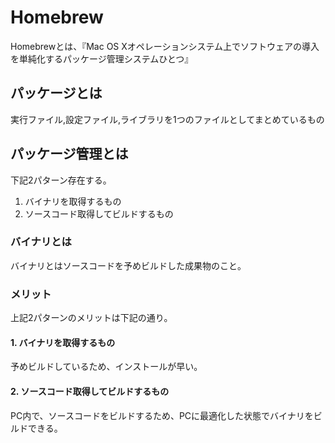 # Homebrew

Homebrewとは、『Mac OS Xオペレーションシステム上でソフトウェアの導入を単純化するパッケージ管理システムひとつ』

## パッケージとは
実行ファイル,設定ファイル,ライブラリを1つのファイルとしてまとめているもの

## パッケージ管理とは
下記2パターン存在する。
1. バイナリを取得するもの
2. ソースコード取得してビルドするもの

### バイナリとは
バイナリとはソースコードを予めビルドした成果物のこと。

### メリット
上記2パターンのメリットは下記の通り。

#### 1. バイナリを取得するもの
予めビルドしているため、インストールが早い。


#### 2. ソースコード取得してビルドするもの
PC内で、ソースコードをビルドするため、PCに最適化した状態でバイナリをビルドできる。


